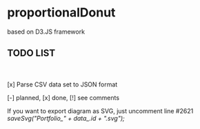 # proportionalDonut
based on D3.JS framework

<h2>TODO LIST</H2><br>
<br>
[x] Parse CSV data set to JSON format<br>

[-] planned, [x] done, [!] see comments<br>

If you want to export diagram as SVG, just uncomment line #2621 <i>saveSvg("Portfolio_" + data_.id + ".svg");</i>
